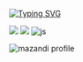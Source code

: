 <a href="https://git.io/typing-svg"><img src="https://readme-typing-svg.demolab.com?font=Fira+Code&weight=600&size=50&pause=1000&color=F78AD1&width=436&height=100&lines=Hello%2C+welcome+to+my+FuUNNY+lab." alt="Typing SVG" /></a>

<a href="https://www.instagram.com/"><img src="https://img.shields.io/badge/Instagram-E4405F?style=flat-square&logo=Instagram&logoColor=white"/></a>
<a href="https://www.instagram.com/"><img src="https://img.shields.io/badge/GitHub-E4405F?style=flat-square&logo=Instagram&logoColor=pink"/></a>
![js](https://img.shields.io/badge/JavaScript-F7DF1E?style=for-the-badge&logo=JavaScript&logoColor=white)

![mazandi profile](http://mazandi.herokuapp.com/api?handle={color}&theme=cold)
